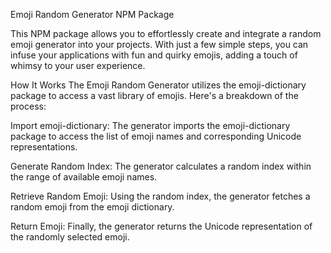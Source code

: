 Emoji Random Generator NPM Package

This NPM package allows you to effortlessly create and integrate a random emoji generator into your projects. With just a few simple steps,
you can infuse your applications with fun and quirky emojis, adding a touch of whimsy to your user experience.

How It Works
The Emoji Random Generator utilizes the emoji-dictionary package to access a vast library of emojis. Here's a breakdown of the process:

Import emoji-dictionary:
The generator imports the emoji-dictionary package to access the list of emoji names and corresponding Unicode representations.

Generate Random Index:
The generator calculates a random index within the range of available emoji names.

Retrieve Random Emoji:
Using the random index, the generator fetches a random emoji from the emoji dictionary.

Return Emoji:
Finally, the generator returns the Unicode representation of the randomly selected emoji.
